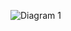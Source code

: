 ![Diagram 1](http://www.plantuml.com/plantuml/proxy?cache=no&src=https://raw.githubusercontent.com/mike-seger/diagrams/master/diagram1.iuml)
